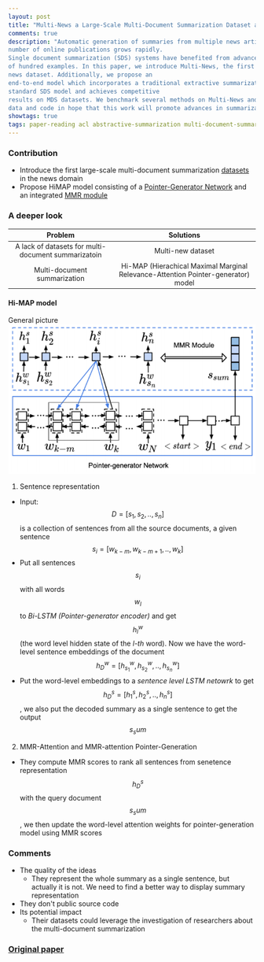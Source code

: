 ```yaml
---
layout: post
title: "Multi-News a Large-Scale Multi-Document Summarization Dataset and Abstractive Hierarchical Model"
comments: true
description: "Automatic generation of summaries from multiple news articles is a valuable tool as the
number of online publications grows rapidly.
Single document summarization (SDS) systems have benefited from advances in neural encoder-decoder model thanks to the availability of large datasets. However, multidocument summarization (MDS) of news articles has been limited to datasets of a couple
of hundred examples. In this paper, we introduce Multi-News, the first large-scale MDS
news dataset. Additionally, we propose an
end-to-end model which incorporates a traditional extractive summarization model with a
standard SDS model and achieves competitive
results on MDS datasets. We benchmark several methods on Multi-News and release our
data and code in hope that this work will promote advances in summarization in the multidocument setting"
showtags: true
tags: paper-reading acl abstractive-summarization multi-document-summarization nlp
---
```


### Contribution
- Introduce the first large-scale multi-document summarization [datasets](https://github.com/Alex-Fabbri/Multi-News) in the news domain
- Propose HiMAP model consisting of a [Pointer-Generator Network](https://arxiv.org/abs/1704.04368) and an integrated [MMR module](https://dl.acm.org/citation.cfm?id=291025) 

### A deeper look

Problem | Solutions
:---: | :---:
A lack of datasets for multi-document summarizatoin | Multi-new dataset
Multi-document summarization | Hi-MAP (Hierachical Maximal Marginal Relevance-Attention Pointer-generator) model

#### Hi-MAP model
General picture
[![](/assets/images/20190912-himap-model.PNG)](https://arxiv.org/pdf/1906.01749.pdf)

1. Sentence representation
- Input: $$D = [s_1, s_2, .., s_n]$$ is a collection of sentences from all the source documents, a given sentence $$s_i = [w_{k-m}, w_{k-m+1}, .., w_{k}]$$
- Put all sentences $$s_i$$ with all words $$w_l$$ to *Bi-LSTM (Pointer-generator encoder)* and get $$h_l^w$$ (the word level hidden state of the _l-th_ word). Now we have the word-level sentence embeddings of the document $$h_D^w = [h_{s_1}^w, h_{s_2}^w, .., h_{s_n}^w]$$
- Put the word-level embeddings to a *sentence level LSTM netowrk* to get $$h_D^s = [h_{1}^s, h_{2}^s, .., h_{n}^s]$$, we also put the decoded summary as a single sentence to get the output $$s_sum$$
2. MMR-Attention and MMR-attention Pointer-Generation
- They compute MMR scores to rank all sentences from senetence representation $$h_D^s$$ with the query document $$s_sum$$, we then update the word-level attention weights for pointer-generation model using MMR scores


### Comments
- The quality of the ideas
  - They represent the whole summary as a single sentence, but actually it is not. We need to find a better way to display summary representation
- They don't public source code
- Its potential impact
  - Their datasets could leverage the investigation of researchers about the multi-document summarization

### [Original paper](https://arxiv.org/pdf/1906.01749.pdf)
